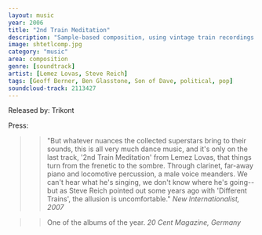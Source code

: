 ```yaml
---
layout: music
year: 2006
title: "2nd Train Meditation"
description: "Sample-based composition, using vintage train recordings a la Steve Reich"
image: shtetlcomp.jpg
category: "music"
area: composition
genre: [soundtrack]
artist: [Lemez Lovas, Steve Reich]
tags: [Geoff Berner, Ben Glasstone, Son of Dave, political, pop]
soundcloud-track: 2113427
---
```


Released by:
Trikont

Press:

>> "But whatever nuances the collected superstars bring to their sounds, this is all very much dance music, and it's only on the last track, '2nd Train Meditation' from Lemez Lovas, that things turn from the frenetic to the sombre. Through clarinet, far-away piano and locomotive percussion, a male voice meanders. We can't hear what he's singing, we don't know where he's going--but as Steve Reich pointed out some years ago with 'Different Trains', the allusion is uncomfortable."
<em>New Internationalist, 2007</em>

>> One of the albums of the year.
<em>20 Cent Magazine, Germany</em>

